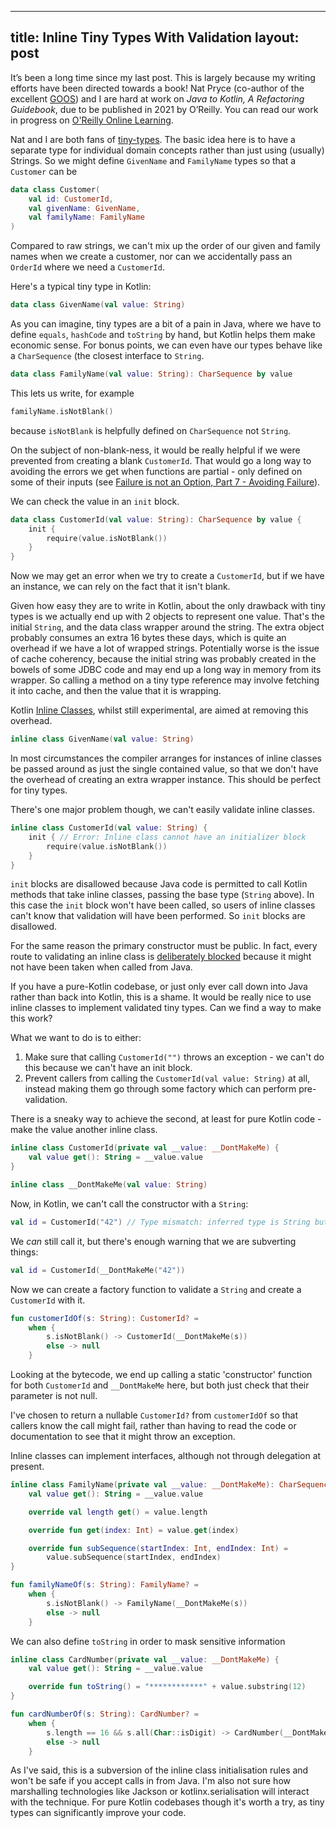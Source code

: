 
---
title: Inline Tiny Types With Validation
layout: post
---

It’s been a long time since my last post.
This is largely because my writing efforts have been directed towards a book!
Nat Pryce (co-author of the excellent [GOOS](http://www.growing-object-oriented-software.com/)) and I are hard at work on _Java to Kotlin, A Refactoring Guidebook_, due to be published in 2021 by O’Reilly.
You can read our work in progress on [O'Reilly Online Learning](https://www.oreilly.com/library/view/java-to-kotlin/).

Nat and I are both fans of [tiny-types](https://darrenhobbs.com/2007/04/11/tiny-types/).
The basic idea here is to have a separate type for individual domain concepts rather than just using (usually) Strings. So we might define `GivenName` and `FamilyName` types so that a `Customer` can be

```kotlin
data class Customer(
    val id: CustomerId,
    val givenName: GivenName,
    val familyName: FamilyName
)
```


Compared to raw strings, we can't mix up the order of our given and family names when we create a customer, nor can we accidentally pass an `OrderId` where we need a `CustomerId`.

Here's a typical tiny type in Kotlin:

```kotlin
data class GivenName(val value: String)
```

As you can imagine, tiny types are a bit of a pain in Java, where we have to define `equals`, `hashCode` and `toString` by hand, but Kotlin helps them make economic sense.
For bonus points, we can even have our types behave like a `CharSequence` (the closest interface to `String`.

```kotlin
data class FamilyName(val value: String): CharSequence by value
```

This lets us write, for example

```kotlin
familyName.isNotBlank()
```

because `isNotBlank` is helpfully defined on `CharSequence` not `String`.

On the subject of non-blank-ness, it would be really helpful if we were prevented from creating a blank `CustomerId`.
That would go a long way to avoiding the errors we get when functions are partial - only defined on some of their inputs (see [Failure is not an Option, Part 7 - Avoiding Failure](failure-is-not-an-option-part-7.html)).

We can check the value in an `init` block.

```kotlin
data class CustomerId(val value: String): CharSequence by value {
    init {
        require(value.isNotBlank())
    }
}
```

Now we may get an error when we try to create a `CustomerId`, but if we have an instance, we can rely on the fact that it isn't blank.

Given how easy they are to write in Kotlin, about the only drawback with tiny types is we actually end up with 2 objects to represent one value.
That's the initial `String`, and the data class wrapper around the string.
The extra object probably consumes an extra 16 bytes these days, which is quite an overhead if we have a lot of wrapped strings.
Potentially worse is the issue of cache coherency, because the initial string was probably created in the bowels of some JDBC code and may end up a long way in memory from its wrapper.
So calling a method on a tiny type reference may involve fetching it into cache, and then the value that it is wrapping.

Kotlin [Inline Classes](https://kotlinlang.org/docs/reference/inline-classes.html), whilst still experimental, are aimed at removing this overhead.

```kotlin
inline class GivenName(val value: String)
```

In most circumstances the compiler arranges for instances of inline classes be passed around as just the single contained value, so that we don't have the overhead of creating an extra wrapper instance.
This should be perfect for tiny types.

There's one major problem though, we can't easily validate inline classes.

```kotlin
inline class CustomerId(val value: String) {
    init { // Error: Inline class cannot have an initializer block
        require(value.isNotBlank())
    }
}
```

`init` blocks are disallowed because Java code is permitted to call Kotlin methods that take inline classes, passing the base type (`String` above).
In this case the `init` block won't have been called, so users of inline classes can't know that validation will have been performed.
So `init` blocks are disallowed.

For the same reason the primary constructor must be public.
In fact, every route to validating an inline class is [deliberately blocked](https://discuss.kotlinlang.org/t/about-init-blocks-in-inline-classes/11824) because it might not have been taken when called from Java.

If you have a pure-Kotlin codebase, or just only ever call down into Java rather than back into Kotlin, this is a  shame.
It would be really nice to use inline classes to implement validated tiny types.
Can we find a way to make this work?

What we want to do is to either:

1. Make sure that calling `CustomerId("")` throws an exception - we can't do this because we can't have an init block.
2. Prevent callers from calling the `CustomerId(val value: String)` at all, instead making them go through some factory which can perform pre-validation.

There is a sneaky way to achieve the second, at least for pure Kotlin code -
make the value another inline class.

```kotlin
inline class CustomerId(private val __value: __DontMakeMe) {
    val value get(): String = __value.value
}

inline class __DontMakeMe(val value: String)
```

Now, in Kotlin, we can't call the constructor with a `String`:

```kotlin
val id = CustomerId("42") // Type mismatch: inferred type is String but __DontMakeMe was expected
```

We _can_ still call it, but there's enough warning that we are subverting things:

```kotlin
val id = CustomerId(__DontMakeMe("42"))
```

Now we can create a factory function to validate a `String` and create a  `CustomerId` with it.

```kotlin
fun customerIdOf(s: String): CustomerId? =
    when {
        s.isNotBlank() -> CustomerId(__DontMakeMe(s))
        else -> null
    }
```

Looking at the bytecode, we end up calling a static 'constructor' function for both `CustomerId` and `__DontMakeMe` here, but both just check that their parameter is not null.

I've chosen to return a nullable `CustomerId?` from `customerIdOf` so that callers know the call might fail, rather than having to read the code or documentation to see that it might throw an exception.

Inline classes can implement interfaces, although not through delegation at present.

```kotlin
inline class FamilyName(private val __value: __DontMakeMe): CharSequence {
    val value get(): String = __value.value

    override val length get() = value.length

    override fun get(index: Int) = value.get(index)

    override fun subSequence(startIndex: Int, endIndex: Int) =
        value.subSequence(startIndex, endIndex)
}

fun familyNameOf(s: String): FamilyName? =
    when {
        s.isNotBlank() -> FamilyName(__DontMakeMe(s))
        else -> null
    }
```

We can also define `toString` in order to mask sensitive information

```kotlin
inline class CardNumber(private val __value: __DontMakeMe) {
    val value get(): String = __value.value

    override fun toString() = "************" + value.substring(12)
}

fun cardNumberOf(s: String): CardNumber? =
    when {
        s.length == 16 && s.all(Char::isDigit) -> CardNumber(__DontMakeMe(s))
        else -> null
    }
```

As I've said, this is a subversion of the inline class initialisation rules and won't be safe if you accept calls in from Java.
I'm also not sure how marshalling technologies like Jackson or kotlinx.serialisation will interact with the technique.
For pure Kotlin codebases though it's worth a try, as tiny types can significantly improve your code.

